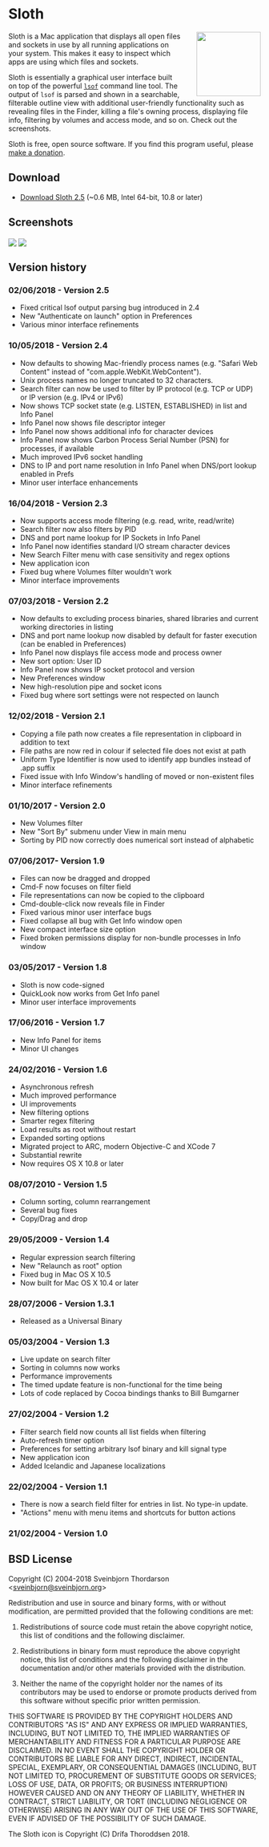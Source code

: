 # Sloth

<img src="resources/sloth_icon.png" width="128" height="128" align="right" style="float: right; margin-left: 30px;">

Sloth is a Mac application that displays all open files and sockets in use by all running applications on your system. This makes it easy to inspect which apps are using which files and sockets.

Sloth is essentially a graphical user interface built on top of the powerful [`lsof`](https://en.wikipedia.org/wiki/Lsof) command line tool. The output of `lsof` is parsed and shown in a searchable, filterable outline view with additional user-friendly functionality such as revealing files in the Finder, killing a file's owning process, displaying file info, filtering by volumes and access mode, and so on. Check out the screenshots.

Sloth is free, open source software. If you find this program useful, please [make a donation](https://sveinbjorn.org/donations).

## Download

* [Download Sloth 2.5](https://sveinbjorn.org/files/software/sloth.zip) (~0.6 MB, Intel 64-bit, 10.8 or later)

## Screenshots

<img src="resources/sloth_screenshot1.jpg" align="center">

<img src="resources/sloth_screenshot2.jpg" align="center">

## Version history

### 02/06/2018 - Version 2.5

* Fixed critical lsof output parsing bug introduced in 2.4
* New "Authenticate on launch" option in Preferences
* Various minor interface refinements

### 10/05/2018 - Version 2.4

* Now defaults to showing Mac-friendly process names (e.g. "Safari Web Content" instead of "com.apple.WebKit.WebContent"). 
* Unix process names no longer truncated to 32 characters.
* Search filter can now be used to filter by IP protocol (e.g. TCP or UDP) or IP version (e.g. IPv4 or IPv6)
* Now shows TCP socket state (e.g. LISTEN, ESTABLISHED) in list and Info Panel
* Info Panel now shows file descriptor integer
* Info Panel now shows additional info for character devices
* Info Panel now shows Carbon Process Serial Number (PSN) for processes, if available
* Much improved IPv6 socket handling
* DNS to IP and port name resolution in Info Panel when DNS/port lookup enabled in Prefs
* Minor user interface enhancements

### 16/04/2018 - Version 2.3

* Now supports access mode filtering (e.g. read, write, read/write)
* Search filter now also filters by PID
* DNS and port name lookup for IP Sockets in Info Panel
* Info Panel now identifies standard I/O stream character devices
* New Search Filter menu with case sensitivity and regex options
* New application icon
* Fixed bug where Volumes filter wouldn't work
* Minor interface improvements

### 07/03/2018 - Version 2.2

* Now defaults to excluding process binaries, shared libraries and current working directories in listing
* DNS and port name lookup now disabled by default for faster execution (can be enabled in Preferences)
* Info Panel now displays file access mode and process owner
* New sort option: User ID
* Info Panel now shows IP socket protocol and version
* New Preferences window
* New high-resolution pipe and socket icons
* Fixed bug where sort settings were not respected on launch

### 12/02/2018 - Version 2.1

* Copying a file path now creates a file representation in clipboard in addition to text
* File paths are now red in colour if selected file does not exist at path
* Uniform Type Identifier is now used to identify app bundles instead of .app suffix
* Fixed issue with Info Window's handling of moved or non-existent files
* Minor interface refinements

### 01/10/2017 - Version 2.0

* New Volumes filter
* New "Sort By" submenu under View in main menu
* Sorting by PID now correctly does numerical sort instead of alphabetic

### 07/06/2017- Version 1.9

* Files can now be dragged and dropped
* Cmd-F now focuses on filter field
* File representations can now be copied to the clipboard
* Cmd-double-click now reveals file in Finder
* Fixed various minor user interface bugs
* Fixed collapse all bug with Get Info window open
* New compact interface size option
* Fixed broken permissions display for non-bundle processes in Info window

### 03/05/2017 - Version 1.8

* Sloth is now code-signed
* QuickLook now works from Get Info panel
* Minor user interface improvements

### 17/06/2016 - Version 1.7

* New Info Panel for items
* Minor UI changes

### 24/02/2016 - Version 1.6

* Asynchronous refresh
* Much improved performance
* UI improvements
* New filtering options
* Smarter regex filtering
* Load results as root without restart
* Expanded sorting options
* Migrated project to ARC, modern Objective-C and XCode 7
* Substantial rewrite
* Now requires OS X 10.8 or later

### 08/07/2010 - Version 1.5

* Column sorting, column rearrangement
* Several bug fixes
* Copy/Drag and drop

### 29/05/2009 - Version 1.4

* Regular expression search filtering
* New "Relaunch as root" option
* Fixed bug in Mac OS X 10.5
* Now built for Mac OS X 10.4 or later

### 28/07/2006 - Version 1.3.1

* Released as a Universal Binary

### 05/03/2004 - Version 1.3

* Live update on search filter
* Sorting in columns now works
* Performance improvements
* The timed update feature is non-functional for the time being
* Lots of code replaced by Cocoa bindings thanks to Bill Bumgarner

### 27/02/2004 - Version 1.2

* Filter search field now counts all list fields when filtering
* Auto-refresh timer option
* Preferences for setting arbitrary lsof binary and kill signal type
* New application icon
* Added Icelandic and Japanese localizations

### 22/02/2004 - Version 1.1

* There is now a search field filter for entries in list. No type-in update.
* "Actions" menu with menu items and shortcuts for button actions

### 21/02/2004 - Version 1.0

## BSD License 

Copyright (C) 2004-2018 Sveinbjorn Thordarson &lt;<a href="mailto:">sveinbjorn@sveinbjorn.org</a>&gt;

Redistribution and use in source and binary forms, with or without modification,
are permitted provided that the following conditions are met:

1. Redistributions of source code must retain the above copyright notice, this
list of conditions and the following disclaimer.

2. Redistributions in binary form must reproduce the above copyright notice, this
list of conditions and the following disclaimer in the documentation and/or other
materials provided with the distribution.

3. Neither the name of the copyright holder nor the names of its contributors may
be used to endorse or promote products derived from this software without specific
prior written permission.

THIS SOFTWARE IS PROVIDED BY THE COPYRIGHT HOLDERS AND CONTRIBUTORS "AS IS" AND
ANY EXPRESS OR IMPLIED WARRANTIES, INCLUDING, BUT NOT LIMITED TO, THE IMPLIED
WARRANTIES OF MERCHANTABILITY AND FITNESS FOR A PARTICULAR PURPOSE ARE DISCLAIMED.
IN NO EVENT SHALL THE COPYRIGHT HOLDER OR CONTRIBUTORS BE LIABLE FOR ANY DIRECT,
INDIRECT, INCIDENTAL, SPECIAL, EXEMPLARY, OR CONSEQUENTIAL DAMAGES (INCLUDING, BUT
NOT LIMITED TO, PROCUREMENT OF SUBSTITUTE GOODS OR SERVICES; LOSS OF USE, DATA, OR
PROFITS; OR BUSINESS INTERRUPTION) HOWEVER CAUSED AND ON ANY THEORY OF LIABILITY,
WHETHER IN CONTRACT, STRICT LIABILITY, OR TORT (INCLUDING NEGLIGENCE OR OTHERWISE)
ARISING IN ANY WAY OUT OF THE USE OF THIS SOFTWARE, EVEN IF ADVISED OF THE
POSSIBILITY OF SUCH DAMAGE.

The Sloth icon is Copyright (C) Drífa Thoroddsen 2018.
